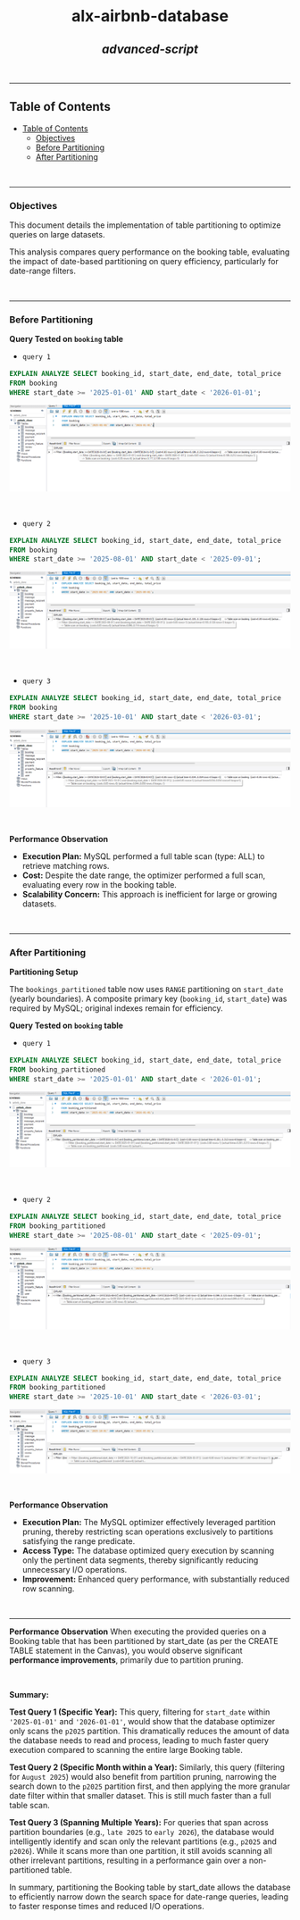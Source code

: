 <div align="center">
  <br>
  <h1><b>alx-airbnb-database</b></h1>
  <h2><i>advanced-script</i></h2>
</div>
<br />

---
## Table of Contents

- [Table of Contents](#table-of-contents)
  - [Objectives](#objectives)
  - [Before Partitioning](#before-partitioning)
  - [After Partitioning](#after-partitioning)


<br />

---

### Objectives

This document details the implementation of table partitioning to optimize queries on large datasets.

This analysis compares query performance on the booking table, evaluating the impact of date-based partitioning on query efficiency, particularly for date-range filters.

<br />

---

### Before Partitioning

**Query Tested on `booking` table**

- `query 1`

```sql
EXPLAIN ANALYZE SELECT booking_id, start_date, end_date, total_price
FROM booking
WHERE start_date >= '2025-01-01' AND start_date < '2026-01-01';
```

![before partition 1](./partitioning_large_tables/before_partition_1.png)


<br />

- `query 2`

```sql
EXPLAIN ANALYZE SELECT booking_id, start_date, end_date, total_price
FROM booking
WHERE start_date >= '2025-08-01' AND start_date < '2025-09-01';
```

![before partition 2](./partitioning_large_tables/before_partition_2.png)

<br />

- `query 3`

```sql
EXPLAIN ANALYZE SELECT booking_id, start_date, end_date, total_price
FROM booking
WHERE start_date >= '2025-10-01' AND start_date < '2026-03-01';
```

![before partition 3](./partitioning_large_tables/before_partition_3.png)

<br />

**Performance Observation**
- **Execution Plan:** MySQL performed a full table scan (type: ALL) to retrieve matching rows.
- **Cost:** Despite the date range, the optimizer performed a full scan, evaluating every row in the booking table.
- **Scalability Concern:** This approach is inefficient for large or growing datasets.

<br />

---
### After Partitioning

**Partitioning Setup**

The `bookings_partitioned` table now uses `RANGE` partitioning on `start_date` (yearly boundaries). A composite primary key (`booking_id`, `start_date`) was required by MySQL; original indexes remain for efficiency.

**Query Tested on `booking` table**

- `query 1`

```sql
EXPLAIN ANALYZE SELECT booking_id, start_date, end_date, total_price
FROM booking_partitioned
WHERE start_date >= '2025-01-01' AND start_date < '2026-01-01';
```

![after partition 1](./partitioning_large_tables/after_partition_1.png)


<br />

- `query 2`

```sql
EXPLAIN ANALYZE SELECT booking_id, start_date, end_date, total_price
FROM booking_partitioned
WHERE start_date >= '2025-08-01' AND start_date < '2025-09-01';
```

![after partition 2](./partitioning_large_tables/after_partition_2.png)

<br />

- `query 3`

```sql
EXPLAIN ANALYZE SELECT booking_id, start_date, end_date, total_price
FROM booking_partitioned
WHERE start_date >= '2025-10-01' AND start_date < '2026-03-01';
```

![after partition 3](./partitioning_large_tables/after_partition_3.png)

<br />

**Performance Observation**
- **Execution Plan:** The MySQL optimizer effectively leveraged partition pruning, thereby restricting scan operations exclusively to partitions satisfying the range predicate.
- **Access Type:** The database optimized query execution by scanning only the pertinent data segments, thereby significantly reducing unnecessary I/O operations.
- **Improvement:** Enhanced query performance, with substantially reduced row scanning.

<br />

---

**Performance Observation**
When executing the provided queries on a Booking table that has been partitioned by start_date (as per the CREATE TABLE statement in the Canvas), you would observe significant **performance improvements**, primarily due to partition pruning.

<br />

**Summary:**

**Test Query 1 (Specific Year):** This query, filtering for `start_date` within `'2025-01-01'` and `'2026-01-01'`, would show that the database optimizer only scans the `p2025` partition. This dramatically reduces the amount of data the database needs to read and process, leading to much faster query execution compared to scanning the entire large Booking table.

**Test Query 2 (Specific Month within a Year):** Similarly, this query (filtering for `August 2025`) would also benefit from partition pruning, narrowing the search down to the `p2025` partition first, and then applying the more granular date filter within that smaller dataset. This is still much faster than a full table scan.

**Test Query 3 (Spanning Multiple Years):** For queries that span across partition boundaries (e.g., `late 2025` to `early 2026`), the database would intelligently identify and scan only the relevant partitions (e.g., `p2025` and `p2026`). While it scans more than one partition, it still avoids scanning all other irrelevant partitions, resulting in a performance gain over a non-partitioned table.

In summary, partitioning the Booking table by start_date allows the database to efficiently narrow down the search space for date-range queries, leading to faster response times and reduced I/O operations.

